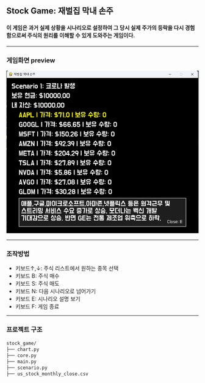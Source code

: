 ## Stock Game: 재벌집 막내 손주
#### 이 게임은 과거 실제 상황을 시나리오로 설정하여 그 당시 실제 주가의 등락을 다시 경험함으로써 주식의 원리를 이해할 수 있게 도와주는 게임이다.
---
### 게임화면 preview
![게임 화면](/stock_game/preview.png)

---
### 조작방법
* 키보드↑,↓: 주식 리스트에서 원하는 종목 선택
* 키보드 B: 주식 매수
* 키보드 S: 주식 매도
* 키보드 N: 다음 시나리오로 넘어가기
* 키보드 E: 시나리오 설명 보기
* 키보드 F: 게임 종료
---
### 프로젝트 구조
```
stock_game/
├── chart.py
├── core.py
├── main.py
├── scenario.py
├── us_stock_monthly_close.csv
```
